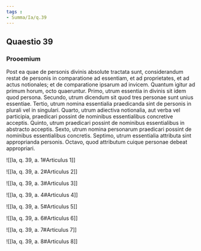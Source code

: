 ```yaml
---
tags : 
- Summa/Ia/q.39
---
```


## Quaestio 39

### Prooemium

Post ea quae de personis divinis absolute tractata sunt, considerandum restat de personis in comparatione ad essentiam, et ad proprietates, et ad actus notionales; et de comparatione ipsarum ad invicem. Quantum igitur ad primum horum, octo quaeruntur. Primo, utrum essentia in divinis sit idem quod persona. Secundo, utrum dicendum sit quod tres personae sunt unius essentiae. Tertio, utrum nomina essentialia praedicanda sint de personis in plurali vel in singulari. Quarto, utrum adiectiva notionalia, aut verba vel participia, praedicari possint de nominibus essentialibus concretive acceptis. Quinto, utrum praedicari possint de nominibus essentialibus in abstracto acceptis. Sexto, utrum nomina personarum praedicari possint de nominibus essentialibus concretis. Septimo, utrum essentialia attributa sint approprianda personis. Octavo, quod attributum cuique personae debeat appropriari.

![[Ia, q. 39, a. 1#Articulus 1]]

![[Ia, q. 39, a. 2#Articulus 2]]

![[Ia, q. 39, a. 3#Articulus 3]]

![[Ia, q. 39, a. 4#Articulus 4]]

![[Ia, q. 39, a. 5#Articulus 5]]

![[Ia, q. 39, a. 6#Articulus 6]]

![[Ia, q. 39, a. 7#Articulus 7]]

![[Ia, q. 39, a. 8#Articulus 8]]

